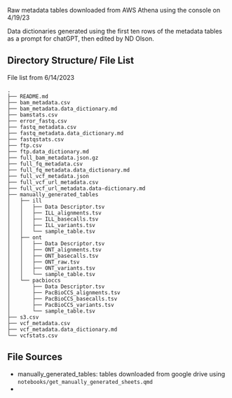 Raw metadata tables downloaded from AWS Athena using the console on 4/19/23

Data dictionaries generated using the first ten rows of the metadata tables as a prompt for chatGPT, then edited by ND Olson. 

## Directory Structure/ File List

File list from 6/14/2023
```
.
├── README.md
├── bam_metadata.csv
├── bam_metadata.data_dictionary.md
├── bamstats.csv
├── error_fastq.csv
├── fastq_metadata.csv
├── fastq_metadata.data_dictionary.md
├── fastqstats.csv
├── ftp.csv
├── ftp.data_dictionary.md
├── full_bam_metadata.json.gz
├── full_fq_metadata.csv
├── full_fq_metadata.data_dictionary.md
├── full_vcf_metadata.json
├── full_vcf_url_metadata.csv
├── full_vcf_url_metadata.data-dictionary.md
├── manually_generated_tables
│   ├── ill
│   │   ├── Data Descriptor.tsv
│   │   ├── ILL_alignments.tsv
│   │   ├── ILL_basecalls.tsv
│   │   ├── ILL_variants.tsv
│   │   └── sample_table.tsv
│   ├── ont
│   │   ├── Data Descriptor.tsv
│   │   ├── ONT_alignments.tsv
│   │   ├── ONT_basecalls.tsv
│   │   ├── ONT_raw.tsv
│   │   ├── ONT_variants.tsv
│   │   └── sample_table.tsv
│   └── pacbioccs
│       ├── Data Descriptor.tsv
│       ├── PacBioCCS_alignments.tsv
│       ├── PacBioCCS_basecalls.tsv
│       ├── PacBioCCS_variants.tsv
│       └── sample_table.tsv
├── s3.csv
├── vcf_metadata.csv
├── vcf_metadata.data_dictionary.md
└── vcfstats.csv
```

## File Sources
- manually_generated_tables: tables downloaded from google drive using `notebooks/get_manually_generated_sheets.qmd`
- 